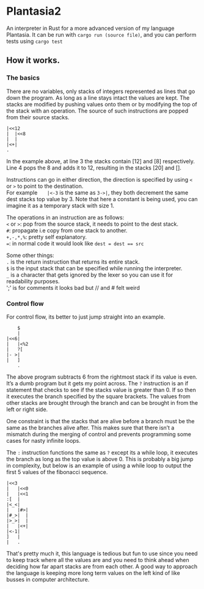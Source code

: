 # Plantasia2
An interpreter in Rust for a more advanced version of my language Plantasia. It can be run with `cargo run (source file)`, and you can perform tests using `cargo test`

## How it works.
### The basics
There are no variables, only stacks of integers represented as lines that go down the program. As long as a line stays intact the values are kept. The stacks are modified by pushing values onto them or by modifying the top of the stack with an operation. The source of such instructions are popped from their source stacks.
```
|<<12
|  |<<8
|  |
|<+|
.
```
In the example above, at line 3 the stacks contain [12] and [8] respectively. Line 4 pops the 8 and adds it to 12, resulting in the stacks [20] and [].

Instructions can go in either direction, the direction is specified by using `<` or `>` to point  to the destination.\
For example `   |<-3` is the same as `3->|`, they both decrement the same dest stacks top value by 3. Note that here a constant is being used, you can imagine it as a temporary stack with size 1.

The operations in an instruction are as follows:\
`<` or `>`: pop from the source stack, it needs to point to the dest stack.\
`#`: propagate i.e copy from one stack to another.\
`+,-,*,%`: pretty self explanatory.\
`=`: in normal code it would look like `dest = dest == src`

Some other things:\
`.` is the return instruction that returns its entire stack.\
`$` is the input stack that can be specified while running the interpreter.\
`_` is a character that gets ignored by the lexer so you can use it for readability purposes.\
';' is for comments it looks bad but // and # felt weird

### Control flow

For control flow, its better to just jump straight into an example.
```
    $
    |
|<<6|
|   |<%2
|   ?[
|- >|   
|   ]
    .
```
The above program subtracts 6 from the rightmost stack if its value is even. It’s a dumb program but it gets my point across. The `?` instruction is an if statement that checks to see if the stacks value is greater than 0. If so then it executes the branch specified by the square brackets. The values from other stacks are brought through the branch and can be brought in from the left or right side.

One constraint is that the stacks that are alive before a branch must be the same as the branches alive after. This makes sure that there isn’t a mismatch during the merging of control and prevents programming some cases for nasty infinite loops.

The `:` instruction functions the same as `?` except its a while loop, it executes the branch as long as the top value is above 0. This is probably a big jump in complexity, but below is an example of using a while loop to output the first 5 values of the fibonacci sequence.
```
|<<3
|   |<<0
|   |<<1
:[  |
|<_<|
|   |#>|
|#_>|  |
|>_>|  |
|   |<+|
|<-1|
]   |
|   .
```
That's pretty much it, this language is tedious but fun to use since you need to keep track where all the values are and you need to think ahead when deciding how far apart stacks are from each other. A good way to approach the language is keeping more long term values on the left kind of like busses in computer architecture.


